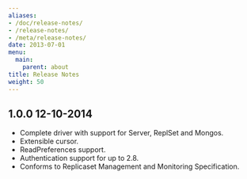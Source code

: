 ```yaml
---
aliases:
- /doc/release-notes/
- /release-notes/
- /meta/release-notes/
date: 2013-07-01
menu:
  main:
    parent: about
title: Release Notes
weight: 50
---
```

1.0.0 12-10-2014
----------------
- Complete driver with support for Server, ReplSet and Mongos.
- Extensible cursor.
- ReadPreferences support.
- Authentication support for up to 2.8.
- Conforms to Replicaset Management and Monitoring Specification.